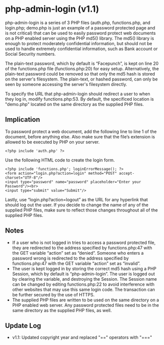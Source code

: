 php-admin-login (v1.1)
=============

php-admin-login is a series of 3 PHP files (auth.php, functions.php, and login.php; demo.php is just an example of a password protected page and is not critical) that can be used to easily password protect web documents on a PHP enabled server using the PHP md5() library. The md5() library is enough to protect moderately confidential information, but should not be used to handle extremely confidential information, such as Bank account or Social Security numbers.

The plain-text password, which by default is “Facepunch”, is kept on line 20 of the functions.php file (functions.php:20) for easy setup. Alternatively, the plain-text password could be removed so that only the md5 hash is stored on the server's filesystem. The plain-text, or hashed password, can only be seen by someone accessing the server's filesystem directly.

To specify the URL that php-admin-login should redirect a user to when they log in, modify functions.php:53. By default, the specificed location is "demo.php" located on the same directory as the supplied PHP files.

Implication
------------

To password protect a web document, add the following line to line 1 of the document, before anything else. Also make sure that the file’s extension is allowed to be executed by PHP on your server.

```
<?php include 'auth.php' ?>
```

Use the following HTML code to create the login form.

```
<?php include 'functions.php'; loginErrorMessage(); ?>
<form action="login.php?action=login" method="POST" accept-charset="UTF-8"/>
<input type="password" name="password" placeholder="Enter your Password"/><br>
<input type="submit" value="Submit"/>
```

Lastly, use “login.php?action=logout” as the URL for any hyperlink that should log out the user. If you decide to change the name of any of the supplied PHP files, make sure to reflect those changes throughout all of the supplied PHP files.

Notes
-----

- If a user who is not logged in tries to access a password protected file, they are redirected to the address specified by functions.php:47 with the GET variable “action” set as “denied”. Someone who enters a password wrong is redirected to the address specified by functions.php:47 with the GET variable “action” set as “invalid”.
- The user is kept logged in by storing the correct md5 hash using a PHP Session, which by default is “php-admin-login”. The user is logged out by clearing the variable, and destroying the Session. The Session name can be changed by editing functions.php:22 to avoid interference with other websites that may use this same login code. The transaction can be further secured by the use of HTTPS.
- The supplied PHP files are written to be used on the same directory on a PHP enabled web server. Any password protected files need to be in the same directory as the supplied PHP files, as well.

Update Log
-----------
- v1.1: Updated copyright year and replaced "==" operators with "==="
